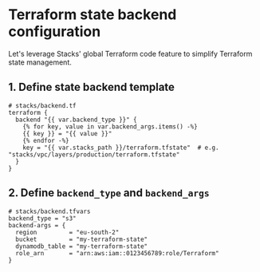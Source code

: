 # Terraform state backend configuration

Let's leverage Stacks' global Terraform code feature to simplify Terraform state management.

## 1. Define state backend template

```hcl
# stacks/backend.tf
terraform {
  backend "{{ var.backend_type }}" {
    {% for key, value in var.backend_args.items() -%}
    {{ key }} = "{{ value }}"
    {% endfor -%}
    key = "{{ var.stacks_path }}/terraform.tfstate"  # e.g. "stacks/vpc/layers/production/terraform.tfstate"
  }
}
```

## 2. Define `backend_type` and `backend_args`

```hcl
# stacks/backend.tfvars
backend_type = "s3"
backend-args = {
  region         = "eu-south-2"
  bucket         = "my-terraform-state"
  dynamodb_table = "my-terraform-state"
  role_arn       = "arn:aws:iam::0123456789:role/Terraform"
}
```
